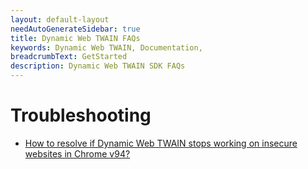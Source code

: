 ```yaml
---
layout: default-layout
needAutoGenerateSidebar: true
title: Dynamic Web TWAIN FAQs
keywords: Dynamic Web TWAIN, Documentation, 
breadcrumbText: GetStarted
description: Dynamic Web TWAIN SDK FAQs
---
```



# Troubleshooting

* <a href="https://www.dynamsoft.com/web-twain/docs/faqs/http-insecure-websites-in-chromium-browser.html" target="_blank">How to resolve if Dynamic Web TWAIN stops working on insecure websites in Chrome v94?</a>


